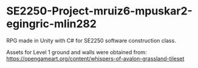 # SE2250-Project-mruiz6-mpuskar2-egingric-mlin282
RPG made in Unity with C# for SE2250 software construction class.

Assets for Level 1 ground and walls were obtained from:
https://opengameart.org/content/whispers-of-avalon-grassland-tileset
